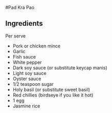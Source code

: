 #Pad Kra Pao

## Ingredients
Per serve

- Pork or chicken mince
- Garlic
- Fish sauce
- White pepper
- Dark soy sauce (or substitute keycap manis) 
- Light soy sauce
- Oyster sauce
- 1/2 teaspoon sugar
- Holy basil (or substitute sweet basil)
- Red chillies (birdseye if you like it hot)
- 1 egg
- Jasmine rice
